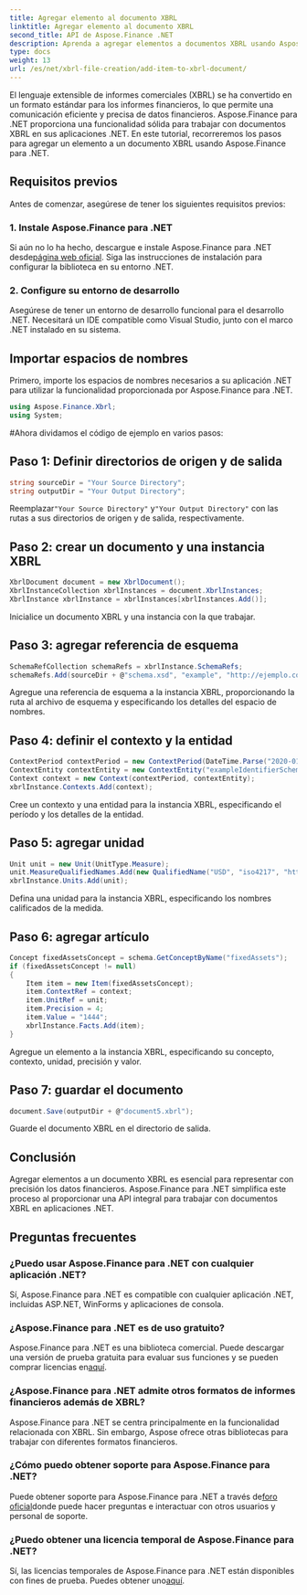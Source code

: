 ```yaml
---
title: Agregar elemento al documento XBRL
linktitle: Agregar elemento al documento XBRL
second_title: API de Aspose.Finance .NET
description: Aprenda a agregar elementos a documentos XBRL usando Aspose.Finance para .NET. Simplifique los informes financieros en sus aplicaciones .NET. #Aspose #Finanzas
type: docs
weight: 13
url: /es/net/xbrl-file-creation/add-item-to-xbrl-document/
---
```

El lenguaje extensible de informes comerciales (XBRL) se ha convertido en un formato estándar para los informes financieros, lo que permite una comunicación eficiente y precisa de datos financieros. Aspose.Finance para .NET proporciona una funcionalidad sólida para trabajar con documentos XBRL en sus aplicaciones .NET. En este tutorial, recorreremos los pasos para agregar un elemento a un documento XBRL usando Aspose.Finance para .NET.
## Requisitos previos
Antes de comenzar, asegúrese de tener los siguientes requisitos previos:
### 1. Instale Aspose.Finance para .NET
 Si aún no lo ha hecho, descargue e instale Aspose.Finance para .NET desde[página web oficial](https://releases.aspose.com/finance/net/). Siga las instrucciones de instalación para configurar la biblioteca en su entorno .NET.
### 2. Configure su entorno de desarrollo
Asegúrese de tener un entorno de desarrollo funcional para el desarrollo .NET. Necesitará un IDE compatible como Visual Studio, junto con el marco .NET instalado en su sistema.
## Importar espacios de nombres
Primero, importe los espacios de nombres necesarios a su aplicación .NET para utilizar la funcionalidad proporcionada por Aspose.Finance para .NET.
```csharp
using Aspose.Finance.Xbrl;
using System;
```
#Ahora dividamos el código de ejemplo en varios pasos:
## Paso 1: Definir directorios de origen y de salida
```csharp
string sourceDir = "Your Source Directory";
string outputDir = "Your Output Directory";
```
 Reemplazar`"Your Source Directory"` y`"Your Output Directory"` con las rutas a sus directorios de origen y de salida, respectivamente.
## Paso 2: crear un documento y una instancia XBRL
```csharp
XbrlDocument document = new XbrlDocument();
XbrlInstanceCollection xbrlInstances = document.XbrlInstances;
XbrlInstance xbrlInstance = xbrlInstances[xbrlInstances.Add()];
```
Inicialice un documento XBRL y una instancia con la que trabajar.
## Paso 3: agregar referencia de esquema
```csharp
SchemaRefCollection schemaRefs = xbrlInstance.SchemaRefs;
schemaRefs.Add(sourceDir + @"schema.xsd", "example", "http://ejemplo.com/xbrl/taxonomy");
```
Agregue una referencia de esquema a la instancia XBRL, proporcionando la ruta al archivo de esquema y especificando los detalles del espacio de nombres.
## Paso 4: definir el contexto y la entidad
```csharp
ContextPeriod contextPeriod = new ContextPeriod(DateTime.Parse("2020-01-01"), DateTime.Parse("2020-02-10"));
ContextEntity contextEntity = new ContextEntity("exampleIdentifierScheme", "exampleIdentifier");
Context context = new Context(contextPeriod, contextEntity);
xbrlInstance.Contexts.Add(context);
```
Cree un contexto y una entidad para la instancia XBRL, especificando el período y los detalles de la entidad.
## Paso 5: agregar unidad
```csharp
Unit unit = new Unit(UnitType.Measure);
unit.MeasureQualifiedNames.Add(new QualifiedName("USD", "iso4217", "http://www.xbrl.org/2003/iso4217"));
xbrlInstance.Units.Add(unit);
```
Defina una unidad para la instancia XBRL, especificando los nombres calificados de la medida.
## Paso 6: agregar artículo
```csharp
Concept fixedAssetsConcept = schema.GetConceptByName("fixedAssets");
if (fixedAssetsConcept != null)
{
    Item item = new Item(fixedAssetsConcept);
    item.ContextRef = context;
    item.UnitRef = unit;
    item.Precision = 4;
    item.Value = "1444";
    xbrlInstance.Facts.Add(item);
}
```
Agregue un elemento a la instancia XBRL, especificando su concepto, contexto, unidad, precisión y valor.
## Paso 7: guardar el documento
```csharp
document.Save(outputDir + @"document5.xbrl");
```
Guarde el documento XBRL en el directorio de salida.
## Conclusión
Agregar elementos a un documento XBRL es esencial para representar con precisión los datos financieros. Aspose.Finance para .NET simplifica este proceso al proporcionar una API integral para trabajar con documentos XBRL en aplicaciones .NET.
## Preguntas frecuentes
### ¿Puedo usar Aspose.Finance para .NET con cualquier aplicación .NET?
Sí, Aspose.Finance para .NET es compatible con cualquier aplicación .NET, incluidas ASP.NET, WinForms y aplicaciones de consola.
### ¿Aspose.Finance para .NET es de uso gratuito?
 Aspose.Finance para .NET es una biblioteca comercial. Puede descargar una versión de prueba gratuita para evaluar sus funciones y se pueden comprar licencias en[aquí](https://purchase.aspose.com/buy).
### ¿Aspose.Finance para .NET admite otros formatos de informes financieros además de XBRL?
Aspose.Finance para .NET se centra principalmente en la funcionalidad relacionada con XBRL. Sin embargo, Aspose ofrece otras bibliotecas para trabajar con diferentes formatos financieros.
### ¿Cómo puedo obtener soporte para Aspose.Finance para .NET?
 Puede obtener soporte para Aspose.Finance para .NET a través de[foro oficial](https://forum.aspose.com/c/finance/43)donde puede hacer preguntas e interactuar con otros usuarios y personal de soporte.
### ¿Puedo obtener una licencia temporal de Aspose.Finance para .NET?
 Sí, las licencias temporales de Aspose.Finance para .NET están disponibles con fines de prueba. Puedes obtener uno[aquí](https://purchase.aspose.com/temporary-license/).